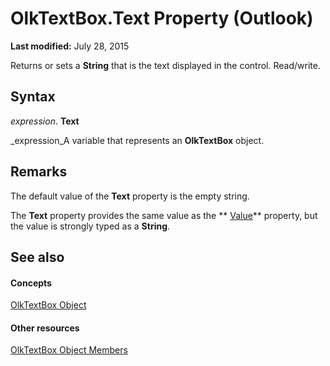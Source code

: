 
# OlkTextBox.Text Property (Outlook)

 **Last modified:** July 28, 2015

Returns or sets a  **String** that is the text displayed in the control. Read/write.

## Syntax

 _expression_. **Text**

 _expression_A variable that represents an  **OlkTextBox** object.


## Remarks

The default value of the  **Text** property is the empty string.

The  **Text** property provides the same value as the ** [Value](6c0efe12-7b85-344e-a14c-3e628b0a3877.md)** property, but the value is strongly typed as a **String**.


## See also


#### Concepts


 [OlkTextBox Object](8c9438bf-e20a-2f70-90ac-097cf09594ca.md)
#### Other resources


 [OlkTextBox Object Members](f4a5f9ea-15f7-164e-d7ca-77a0842105c8.md)
